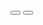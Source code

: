 <!DOCTYPE html>
<html lang="en">

<head>
  <meta charset="UTF-8">
  <title>CodePen - Full-Screen Responsive Image Slider</title>
  <link rel='stylesheet' href='https://cdnjs.cloudflare.com/ajax/libs/font-awesome/5.15.3/css/all.min.css'>
  <link rel="stylesheet" href="./style.css">
<style>
  @import url("https://fonts.googleapis.com/css2?family=Lexend:wght@400;700&display=swap");

* {
  box-sizing: border-box;
  margin: 0;
  padding: 0;
}

body {
  font-family: "Lexend", sans-serif;
  background-color: #362a2b;
  color: #e5ebf3;
}

.slider {
  position: relative;
  width: 1400vw;
  height: 1400vh;
  overflow: hidden;
}

.slide {
  position: absolute;
  top: 0;
  left: 0;
  width: 100%;
  height: 100%;
  opacity: 0;
  transition: opacity 0.5s ease-in-out;
}

.slide.current {
  opacity: 1;
}


.slide:first-child {
  background: url("1.jpg") no-repeat
    center top/cover;
}

.slide:nth-child(2) {
  background: url("2.jpg") no-repeat
    center top/cover;
}

.slide:nth-child(3) {
  background: url("3.jpg") no-repeat
    center top/cover;
}

.slide:nth-child(4) {
  background: url("4.jpg") no-repeat
    center top/cover;
}

.slide:nth-child(5) {
  background: url("5.jpg") no-repeat
    center top/cover;
}

.slide:nth-child(6) {
  background: url("6.jpg") no-repeat
    center top/cover;
}

.slide:nth-child(7) {
  background: url("7.jpg") no-repeat
    center top/cover;
}

.slide:nth-child(8) {
  background: url("8.jpg") no-repeat
    center top/cover;
}

.slide:nth-child(9) {
  background: url("9.jpg") no-repeat
    center top/cover;
}

.slide:nth-child(10) {
  background: url("10.jpg") no-repeat
    center top/cover;
}

.slide:nth-child(11) {
  background: url("11.jpg") no-repeat
    center top/cover;
}

.slide:nth-child(12) {
  background: url("12.jpg") no-repeat
    center top/cover;
}

.slide:nth-child(13) {
  background: url("13.jpg") no-repeat
    center top/cover;
}

.slide:nth-child(14) {
  background: url("14.jpg") no-repeat
    center top/cover;
}


.slide:nth-child(15) {
  background: url("15.jpg") no-repeat
    center top/cover;
}


.slide:nth-child(15) {
  background: url("15.jpg") no-repeat
    center top/cover;
}


.slide:nth-child(16) {
  background: url("16.jpg") no-repeat
    center top/cover;
}


.slide:nth-child(17) {
  background: url("17.jpg") no-repeat
    center top/cover;
}


.slide:nth-child(18) {
  background: url("18.jpg") no-repeat
    center top/cover;
}


.slide:nth-child(19) {
  background: url("19.jpg") no-repeat
    center top/cover;
}


.slide:nth-child(20) {
  background: url("20.jpg") no-repeat
    center top/cover;
}


.slide:nth-child(21) {
  background: url("21.jpg") no-repeat
    center top/cover;
}


.slide:nth-child(22) {
  background: url("22.jpg") no-repeat
    center top/cover;
}


.slide:nth-child(23) {
  background: url("23.jpg") no-repeat
    center top/cover;
}


.slide:nth-child(24) {
  background: url("24.jpg") no-repeat
    center top/cover;
}


.slide:nth-child(25) {
  background: url("25.jpg") no-repeat
    center top/cover;
}


.slide:nth-child(26) {
  background: url("26.jpg") no-repeat
    center top/cover;
}


.slide:nth-child(27) {
  background: url("27.jpg") no-repeat
    center top/cover;
}


.slide:nth-child(28) {
  background: url("28.jpg") no-repeat
    center top/cover;
}


.slide:nth-child(29) {
  background: url("29.jpg") no-repeat
    center top/cover;
}


.slide:nth-child(30) {
  background: url("30.jpg") no-repeat
    center top/cover;
}


.slide:nth-child(31) {
  background: url("31.jpg") no-repeat
    center top/cover;
}


.slide:nth-child(32) {
  background: url("32.jpg") no-repeat
    center top/cover;
}


.slide:nth-child(33) {
  background: url("33.jpg") no-repeat
    center top/cover;
}


.slide:nth-child(34) {
  background: url("34.jpg") no-repeat
    center top/cover;
}


.slide:nth-child(35) {
  background: url("35.jpg") no-repeat
    center top/cover;
}


.slide:nth-child(36) {
  background: url("36.jpg") no-repeat
    center top/cover;
}


.slide:nth-child(37) {
  background: url("37.jpg") no-repeat
    center top/cover;
}


.slide:nth-child(38) {
  background: url("38.jpg") no-repeat
    center top/cover;
}


.slide:nth-child(39) {
  background: url("39.jpg") no-repeat
    center top/cover;
}


.slide:nth-child(40) {
  background: url("40.jpg") no-repeat
    center top/cover;
}


.slide:nth-child(41) {
  background: url("41.jpg") no-repeat
    center top/cover;
}


.slide:nth-child(42) {
  background: url("42.jpg") no-repeat
    center top/cover;
}


.slide:nth-child(43) {
  background: url("43.jpg") no-repeat
    center top/cover;
}


.slide:nth-child(44) {
  background: url("44.jpg") no-repeat
    center top/cover;
}


.slide:nth-child(45) {
  background: url("45.jpg") no-repeat
    center top/cover;
}


.slide:nth-child(46) {
  background: url("46.jpg") no-repeat
    center top/cover;
}


.slide:nth-child(47) {
  background: url("47.jpg") no-repeat
    center top/cover;
}


.slide:nth-child(48) {
  background: url("48.jpg") no-repeat
    center top/cover;
}


.slide:nth-child(49) {
  background: url("49.jpg") no-repeat
    center top/cover;
}


.buttons button#prev {
  position: absolute;
  top: 50%;
  left: 1rem;
}

.buttons button#next {
  position: absolute;
  top: 50%;
  right: 1rem;
}

.buttons button {
  border: 2px solid #e5ebf3;
  background-color: transparent;
  color: #e5ebf3;
  cursor: pointer;
  padding: 13px 15px;
  border-radius: 50%;
  outline: none;
}

.buttons button:hover {
  background-color: #e5ebf3;
  color: #362a2b;
}

@media (min-width: 640px) and (min-height: 640px) {
  .slide .content {
    bottom: 70px;
    left: -600px;
    width: 600px;
    padding: 2rem;
    line-height: 1.6;
  }

  .slide .content h1 {
    font-size: 2rem;
  }

  .slide.current .content {
    transform: translateX(600px);
  }
}
</style>
</head>

<body>
  <!-- partial:index.partial.html -->
  <div class="slider">
    <div class="slide current"></div>
    <div class="slide"></div>
    <div class="slide"></div>
    <div class="slide"></div>
    <div class="slide"></div>
    <div class="slide"></div>
    <div class="slide"></div>
    <div class="slide"></div>
    <div class="slide"></div>
    <div class="slide"></div>
    <div class="slide"></div>
    <div class="slide"></div>
    <div class="slide"></div>
    <div class="slide"></div>
    <div class="slide"></div>
    <div class="slide"></div>
    <div class="slide"></div>
    <div class="slide"></div>
    <div class="slide"></div>
    <div class="slide"></div>
    <div class="slide"></div>
    <div class="slide"></div>
    <div class="slide"></div>
    <div class="slide"></div>
    <div class="slide"></div>
    <div class="slide"></div>
    <div class="slide"></div>
    <div class="slide"></div>
    <div class="slide"></div>
    <div class="slide"></div>
    <div class="slide"></div>
    <div class="slide"></div>
    <div class="slide"></div>
    <div class="slide"></div>
    <div class="slide"></div>
    <div class="slide"></div>
    <div class="slide"></div>
    <div class="slide"></div>
    <div class="slide"></div>
    <div class="slide"></div>
    <div class="slide"></div>
    <div class="slide"></div>
    <div class="slide"></div>
    <div class="slide"></div>
    <div class="slide"></div>
    <div class="slide"></div>
    <div class="slide"></div>
    <div class="slide"></div>
    <div class="slide"></div>

  </div>
  <div class="buttons">
    <button id="prev"><i class="fas fa-arrow-left"></i></button>
    <button id="next"><i class="fas fa-arrow-right"></i></button>
  </div>
  <!-- partial -->
  <script>
    const slides = document.querySelectorAll(".slide");
    const nextButton = document.getElementById("next");
    const prevButton = document.getElementById("prev");
    const auto = true;
    const intervalTime = 5000;
    let slideInterval;

    const nextSlide = () => {
      const current = document.querySelector(".current");
      current.classList.remove("current");
      if (current.nextElementSibling) {
        current.nextElementSibling.classList.add("current");
      } else {
        slides[0].classList.add("current");
      }
    };

    const prevSlide = () => {
      const current = document.querySelector(".current");
      current.classList.remove("current");
      if (current.previousElementSibling) {
        current.previousElementSibling.classList.add("current");
      } else {
        slides[slides.length - 1].classList.add("current");
      }
    };

    nextButton.addEventListener("click", () => {
      nextSlide();
      if (auto) {
        clearInterval(slideInterval);
        slideInterval = setInterval(nextSlide, intervalTime);
      }
    });
    prevButton.addEventListener("click", () => {
      prevSlide();
      if (auto) {
        clearInterval(slideInterval);
        slideInterval = setInterval(nextSlide, intervalTime);
      }
    });

    if (auto) {
      slideInterval = setInterval(nextSlide, intervalTime);
    }

  </script>

</body>

</html>
